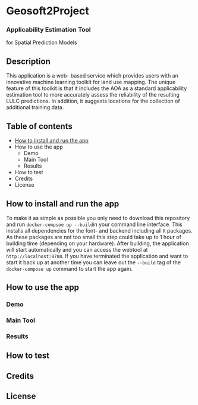 # Geosoft2Project
### Applicability Estimation Tool 
for Spatial Prediction Models

## Description
This application is a web- based service which provides users with an innovative machine learning toolkit for land use mapping. The unique feature of this toolkit is that it includes the AOA as a standard applicability estimation tool to more accurately assess the reliability of the resulting LULC predictions. In addition, it suggests locations for the collection of additional training data.

## Table of contents

- [How to install and run the app](#how-to-install-and-run-the-app)
- How to use the app
  - Demo
  - Main Tool
  - Results   
- How to test
- Credits
- License

## How to install and run the app
To make it as simple as possible you only need to download this repository and run `docker-compsoe up --build`in your command line interface. This installs all dependencies for the font- and backend including all `R` packages. As these packages are not too small this step could take up to 1 hour of building time (depending on your hardware).
After building, the application will start automatically and you can access the webtool at `http://localhost:8780`.
If you have terminated the application and want to start it back up at another time you can leave out the `--build` tag of the `docker-compose up` command to start the app again.

## How to use the app

### Demo

### Main Tool

### Results


## How to test

## Credits

## License
